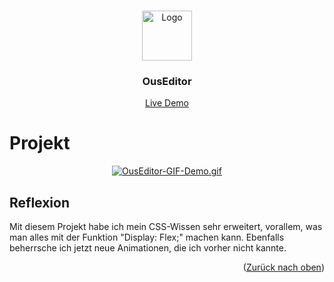 <a name="readme-top"></a>

<br />
<div align="center">
  <a href="https://github.com/okadriu/OusEditor">
    <img src="https://i.ibb.co/gJCs2M5/favicon-96x96.png" alt="Logo" width="80" height="80">
  </a>

  <h3 align="center">OusEditor</h3>

  <p align="center">
    <a href="https://ouseditor.netlify.app/">Live Demo</a>
  </p>
</div>

# Projekt

<div align="center">
  <a href="https://bootstrap5login.netlify.app/">
  <a href="https://gifyu.com/image/S9rqA"><img src="https://s1.gifyu.com/images/OusEditor-GIF-Demo.gif" alt="OusEditor-GIF-Demo.gif" border="0" /></a>
  </a>
</div>

## Reflexion
Mit diesem Projekt habe ich mein CSS-Wissen sehr erweitert, vorallem, was man alles mit der Funktion "Display: Flex;" machen kann. Ebenfalls beherrsche ich jetzt neue Animationen, die ich vorher nicht kannte.

<p align="right">(<a href="#readme-top">Zurück nach oben</a>)</p>
